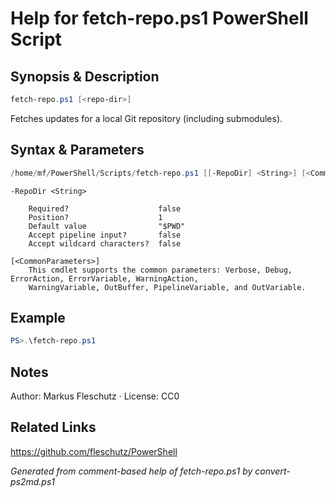 # Help for fetch-repo.ps1 PowerShell Script

## Synopsis & Description
```powershell
fetch-repo.ps1 [<repo-dir>]
```

Fetches updates for a local Git repository (including submodules).

## Syntax & Parameters
```powershell
/home/mf/PowerShell/Scripts/fetch-repo.ps1 [[-RepoDir] <String>] [<CommonParameters>]
```

```
-RepoDir <String>
    
    Required?                    false
    Position?                    1
    Default value                "$PWD"
    Accept pipeline input?       false
    Accept wildcard characters?  false
```

```
[<CommonParameters>]
    This cmdlet supports the common parameters: Verbose, Debug, ErrorAction, ErrorVariable, WarningAction, 
    WarningVariable, OutBuffer, PipelineVariable, and OutVariable.
```

## Example
```powershell
PS>.\fetch-repo.ps1
```


## Notes
Author: Markus Fleschutz · License: CC0

## Related Links
https://github.com/fleschutz/PowerShell

*Generated from comment-based help of fetch-repo.ps1 by convert-ps2md.ps1*
